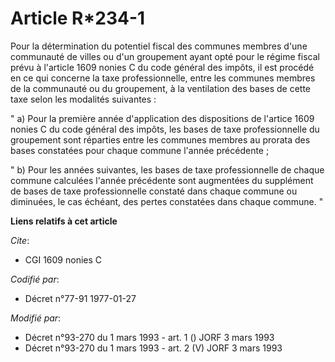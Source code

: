 # Article R*234-1

Pour la détermination du potentiel fiscal des communes membres d'une communauté de villes ou d'un groupement ayant opté pour
le régime fiscal prévu à l'article 1609 nonies C du code général des impôts, il est procédé en ce qui concerne la taxe
professionnelle, entre les communes membres de la communauté ou du groupement, à la ventilation des bases de cette taxe selon
les modalités suivantes :

" a) Pour la première année d'application des dispositions de l'artice 1609 nonies C du code général des impôts, les bases de
taxe professionnelle du groupement sont réparties entre les communes membres au prorata des bases constatées pour chaque
commune l'année précédente ;

" b) Pour les années suivantes, les bases de taxe professionnelle de chaque commune calculées l'année précédente sont
augmentées du supplément de bases de taxe professionnelle constaté dans chaque commune ou diminuées, le cas échéant, des
pertes constatées dans chaque commune. "

**Liens relatifs à cet article**

_Cite_:

  - CGI 1609 nonies C

_Codifié par_:

  - Décret n°77-91 1977-01-27

_Modifié par_:

  - Décret n°93-270 du 1 mars 1993 - art. 1 () JORF 3 mars 1993
  - Décret n°93-270 du 1 mars 1993 - art. 2 (V) JORF 3 mars 1993
